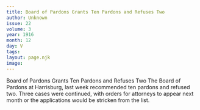 ```yaml
---
title: Board of Pardons Grants Ten Pardons and Refuses Two
author: Unknown
issue: 22
volume: 3
year: 1916
month: 12
day: V
tags:
layout: page.njk
image:
---
```

Board of Pardons Grants Ten Pardons and Refuses Two       The Board of Pardons at Harrisburg, last week recommended ten pardons and refused two.       Three cases were continued, with orders for attorneys to appear next month or the applications would be stricken from the list. 

